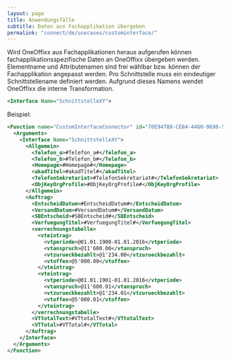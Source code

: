 ```yaml
---
layout: page
title: Anwendungsfälle
subtitle: Daten aus Fachapplikation übergeben
permalink: "connect/de/usecases/custominterface/"
---
```


Wird OneOffixx aus Fachapplikationen heraus aufgerufen können fachapplikationsspezifische Daten an OneOffixx übergeben werden. Elementname und Attributenamen sind frei wählbar bzw. können der Fachapplikation angepasst werden. Pro Schnittstelle muss ein eindeutiger Schnittstellename definiert werden. Aufgrund dieses Namens wendet OneOffixx die interne Transformation.  

```xml
<Interface Name="SchnittstelleXY">
```

Beispiel:
```xml
<Function name="CustomInterfaceConnector" id="70E94788-CE84-4460-9698-5663878A295B">
  <Arguments>
    <Interface Name="SchnittstelleXY">
      <Allgemein>
        <Telefon_a>#Telefon_a#</Telefon_a>
        <Telefon_b>#Telefon_b#</Telefon_b>
        <Homepage>#Homepage#</Homepage>
        <akadTitel>#akadTitel#</akadTitel>
        <TelefonSekretariat>#TelefonSekretariat#</TelefonSekretariat>
        <ObjKeyOrgProfile>#ObjKeyOrgProfile#</ObjKeyOrgProfile>
      </Allgemein>
      <Auftrag>
        <EntscheidDatum>#EntscheidDatum#</EntscheidDatum>
        <VersandDatum>#VersandDatum#</VersandDatum>
        <SBEntscheid>#SBEntscheid#</SBEntscheid>
        <VerfuegungTitel>#VerfuegungTitel#</VerfuegungTitel>
        <verrechnungstabelle>
          <vteintrag>
            <vtperiode>@01.01.1900-01.01.2016</vtperiode>
            <vtanspruch>@11'600.00</vtanspruch>
            <vtzurueckbezahlt>@1'234.00</vtzurueckbezahlt>
            <vtoffen>@5'000.00</vtoffen>
          </vteintrag>
          <vteintrag>
            <vtperiode>@01.01.1901-01.01.2016</vtperiode>
            <vtanspruch>@11'600.01</vtanspruch>
            <vtzurueckbezahlt>@1'234.01</vtzurueckbezahlt>
            <vtoffen>@5'000.01</vtoffen>
          </vteintrag>
        </verrechnungstabelle>
        <VTtotalText>#VTtotalText#</VTtotalText>
        <VTTotal>#VTTotal#</VTTotal>
      </Auftrag>
    </Interface>
  </Arguments>
</Function>
```
